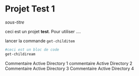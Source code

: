 # Projet Test 1
*sous-titre*

ceci est un projet **test**. Pour utiliser ....

lancer la commande `get-childitem `


```powershell
#ceci est un bloc de code 
get-childiream
```
Commentaire Active Directory 1
commentaire Active Directory 2
Commentaire Active Directory 3
Commentaire Active Directory 4
